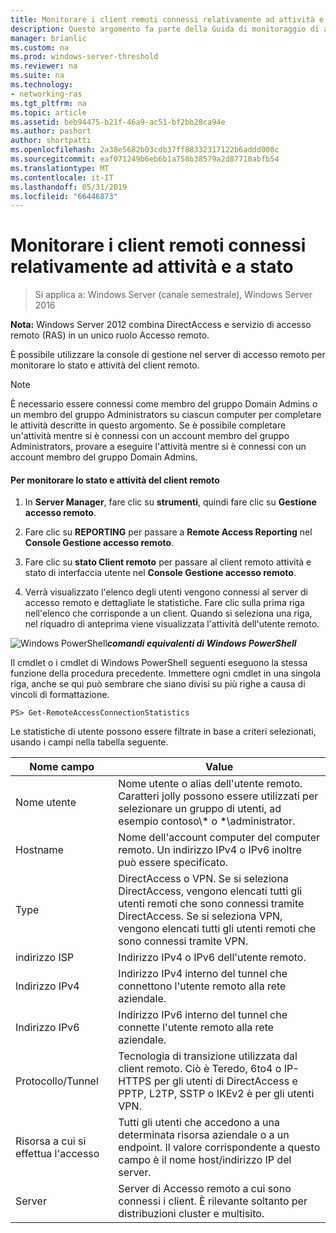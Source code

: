 ```yaml
---
title: Monitorare i client remoti connessi relativamente ad attività e a stato
description: Questo argomento fa parte della Guida di monitoraggio di accesso remoto e l'Accounting in Windows Server 2016.
manager: brianlic
ms.custom: na
ms.prod: windows-server-threshold
ms.reviewer: na
ms.suite: na
ms.technology:
- networking-ras
ms.tgt_pltfrm: na
ms.topic: article
ms.assetid: beb94475-b21f-46a9-ac51-bf2bb28ca94e
ms.author: pashort
author: shortpatti
ms.openlocfilehash: 2a38e5682b03cdb37ff88332317122b6addd000c
ms.sourcegitcommit: eaf071249b6eb6b1a758b38579a2d87710abfb54
ms.translationtype: MT
ms.contentlocale: it-IT
ms.lasthandoff: 05/31/2019
ms.locfileid: "66446873"
---
```

# <a name="monitor-connected-remote-clients-for-activity-and-status"></a>Monitorare i client remoti connessi relativamente ad attività e a stato

>Si applica a: Windows Server (canale semestrale), Windows Server 2016

**Nota:** Windows Server 2012 combina DirectAccess e servizio di accesso remoto (RAS) in un unico ruolo Accesso remoto.  
  
È possibile utilizzare la console di gestione nel server di accesso remoto per monitorare lo stato e attività del client remoto.  
  
> [!NOTE]  
> È necessario essere connessi come membro del gruppo Domain Admins o un membro del gruppo Administrators su ciascun computer per completare le attività descritte in questo argomento. Se è possibile completare un'attività mentre si è connessi con un account membro del gruppo Administrators, provare a eseguire l'attività mentre si è connessi con un account membro del gruppo Domain Admins.  
  
#### <a name="to-monitor-remote-client-activity-and-status"></a>Per monitorare lo stato e attività del client remoto  
  
1.  In **Server Manager**, fare clic su **strumenti**, quindi fare clic su **Gestione accesso remoto**.  
  
2.  Fare clic su **REPORTING** per passare a **Remote Access Reporting** nel **Console Gestione accesso remoto**.  
  
3.  Fare clic su **stato Client remoto** per passare al client remoto attività e stato di interfaccia utente nel **Console Gestione accesso remoto**.  
  
4.  Verrà visualizzato l'elenco degli utenti vengono connessi al server di accesso remoto e dettagliate le statistiche. Fare clic sulla prima riga nell'elenco che corrisponde a un client. Quando si seleziona una riga, nel riquadro di anteprima viene visualizzata l'attività dell'utente remoto.  
  
![Windows PowerShell](../../../media/Monitor-connected-remote-clients-for-activity-and-status/PowerShellLogoSmall.gif)***<em>comandi equivalenti di Windows PowerShell</em>***  
  
Il cmdlet o i cmdlet di Windows PowerShell seguenti eseguono la stessa funzione della procedura precedente. Immettere ogni cmdlet in una singola riga, anche se qui può sembrare che siano divisi su più righe a causa di vincoli di formattazione.  
  
```  
PS> Get-RemoteAccessConnectionStatistics  
```  
  
Le statistiche di utente possono essere filtrate in base a criteri selezionati, usando i campi nella tabella seguente.  
  
|Nome campo|Value|  
|-------|-----|  
|Nome utente|Nome utente o alias dell'utente remoto. Caratteri jolly possono essere utilizzati per selezionare un gruppo di utenti, ad esempio contoso\\* o \*\administrator.|  
|Hostname|Nome dell'account computer del computer remoto. Un indirizzo IPv4 o IPv6 inoltre può essere specificato.|  
|Type|DirectAccess o VPN. Se si seleziona DirectAccess, vengono elencati tutti gli utenti remoti che sono connessi tramite DirectAccess. Se si seleziona VPN, vengono elencati tutti gli utenti remoti che sono connessi tramite VPN.|  
|indirizzo ISP|Indirizzo IPv4 o IPv6 dell'utente remoto.|  
|Indirizzo IPv4|Indirizzo IPv4 interno del tunnel che connettono l'utente remoto alla rete aziendale.|  
|Indirizzo IPv6|Indirizzo IPv6 interno del tunnel che connette l'utente remoto alla rete aziendale.|  
|Protocollo/Tunnel|Tecnologia di transizione utilizzata dal client remoto. Ciò è Teredo, 6to4 o IP-HTTPS per gli utenti di DirectAccess e PPTP, L2TP, SSTP o IKEv2 è per gli utenti VPN.|  
|Risorsa a cui si effettua l'accesso|Tutti gli utenti che accedono a una determinata risorsa aziendale o a un endpoint. Il valore corrispondente a questo campo è il nome host/indirizzo IP del server.|  
|Server|Server di Accesso remoto a cui sono connessi i client. È rilevante soltanto per distribuzioni cluster e multisito.|  
  
  
  


